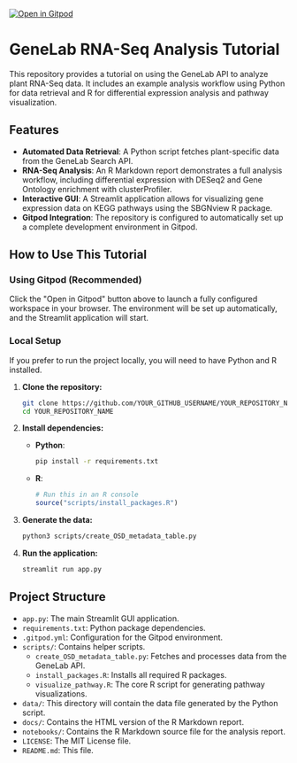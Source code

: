 [![Open in Gitpod](https://gitpod.io/button/open-in-gitpod.svg)](https://gitpod.io/#/https://github.com/YOUR_GITHUB_USERNAME/YOUR_REPOSITORY_NAME)

# GeneLab RNA-Seq Analysis Tutorial

This repository provides a tutorial on using the GeneLab API to analyze plant RNA-Seq data. It includes an example analysis workflow using Python for data retrieval and R for differential expression analysis and pathway visualization.

## Features

-   **Automated Data Retrieval**: A Python script fetches plant-specific data from the GeneLab Search API.
-   **RNA-Seq Analysis**: An R Markdown report demonstrates a full analysis workflow, including differential expression with DESeq2 and Gene Ontology enrichment with clusterProfiler.
-   **Interactive GUI**: A Streamlit application allows for visualizing gene expression data on KEGG pathways using the SBGNview R package.
-   **Gitpod Integration**: The repository is configured to automatically set up a complete development environment in Gitpod.

## How to Use This Tutorial

### Using Gitpod (Recommended)

Click the "Open in Gitpod" button above to launch a fully configured workspace in your browser. The environment will be set up automatically, and the Streamlit application will start.

### Local Setup

If you prefer to run the project locally, you will need to have Python and R installed.

1.  **Clone the repository:**
    ```bash
    git clone https://github.com/YOUR_GITHUB_USERNAME/YOUR_REPOSITORY_NAME.git
    cd YOUR_REPOSITORY_NAME
    ```

2.  **Install dependencies:**
    -   **Python**:
        ```bash
        pip install -r requirements.txt
        ```
    -   **R**:
        ```R
        # Run this in an R console
        source("scripts/install_packages.R")
        ```

3.  **Generate the data:**
    ```bash
    python3 scripts/create_OSD_metadata_table.py
    ```

4.  **Run the application:**
    ```bash
    streamlit run app.py
    ```

## Project Structure

-   `app.py`: The main Streamlit GUI application.
-   `requirements.txt`: Python package dependencies.
-   `.gitpod.yml`: Configuration for the Gitpod environment.
-   `scripts/`: Contains helper scripts.
    -   `create_OSD_metadata_table.py`: Fetches and processes data from the GeneLab API.
    -   `install_packages.R`: Installs all required R packages.
    -   `visualize_pathway.R`: The core R script for generating pathway visualizations.
-   `data/`: This directory will contain the data file generated by the Python script.
-   `docs/`: Contains the HTML version of the R Markdown report.
-   `notebooks/`: Contains the R Markdown source file for the analysis report.
-   `LICENSE`: The MIT License file.
-   `README.md`: This file.
